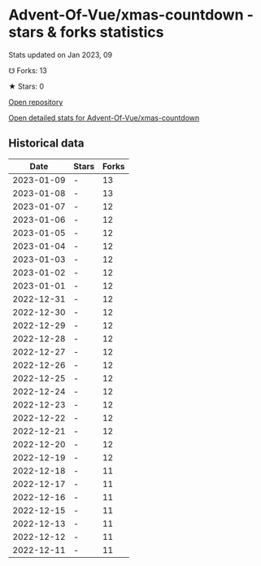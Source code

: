 # Advent-Of-Vue/xmas-countdown - stars & forks statistics

Stats updated on Jan 2023, 09

☋ Forks: 13

★ Stars: 0

[Open repository](https://github.com/Advent-Of-Vue/xmas-countdown)

[Open detailed stats for Advent-Of-Vue/xmas-countdown](https://reviewgithub.com/rep/Advent-Of-Vue/xmas-countdown)

## Historical data
| Date | Stars | Forks |
|------|-------|-------|
| 2023-01-09 | - | 13 | 
| 2023-01-08 | - | 13 | 
| 2023-01-07 | - | 12 | 
| 2023-01-06 | - | 12 | 
| 2023-01-05 | - | 12 | 
| 2023-01-04 | - | 12 | 
| 2023-01-03 | - | 12 | 
| 2023-01-02 | - | 12 | 
| 2023-01-01 | - | 12 | 
| 2022-12-31 | - | 12 | 
| 2022-12-30 | - | 12 | 
| 2022-12-29 | - | 12 | 
| 2022-12-28 | - | 12 | 
| 2022-12-27 | - | 12 | 
| 2022-12-26 | - | 12 | 
| 2022-12-25 | - | 12 | 
| 2022-12-24 | - | 12 | 
| 2022-12-23 | - | 12 | 
| 2022-12-22 | - | 12 | 
| 2022-12-21 | - | 12 | 
| 2022-12-20 | - | 12 | 
| 2022-12-19 | - | 12 | 
| 2022-12-18 | - | 11 | 
| 2022-12-17 | - | 11 | 
| 2022-12-16 | - | 11 | 
| 2022-12-15 | - | 11 | 
| 2022-12-13 | - | 11 | 
| 2022-12-12 | - | 11 | 
| 2022-12-11 | - | 11 | 


